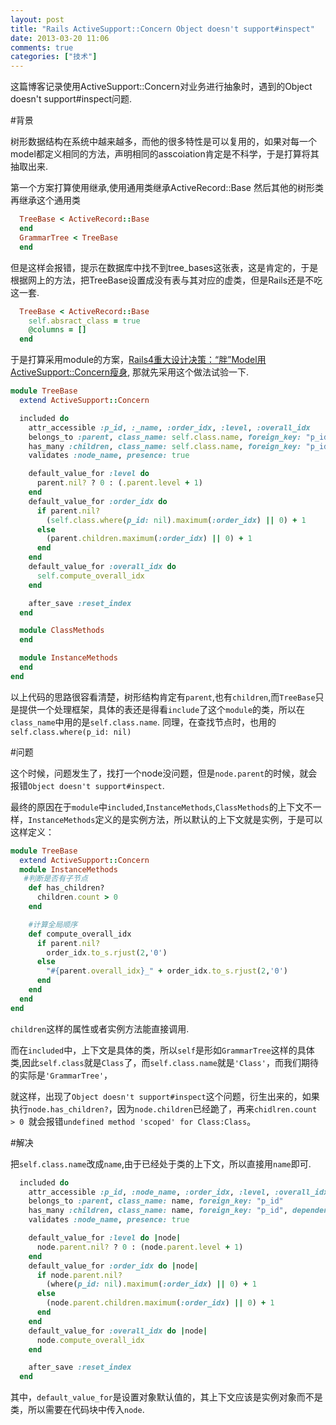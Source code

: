 ```yaml
---
layout: post
title: "Rails ActiveSupport::Concern Object doesn't support#inspect"
date: 2013-03-20 11:06
comments: true
categories: ["技术"]
---
```

这篇博客记录使用ActiveSupport::Concern对业务进行抽象时，遇到的Object doesn't support#inspect问题.

#背景

树形数据结构在系统中越来越多，而他的很多特性是可以复用的，如果对每一个model都定义相同的方法，声明相同的asscoiation肯定是不科学，于是打算将其抽取出来.

第一个方案打算使用继承,使用通用类继承ActiveRecord::Base 然后其他的树形类再继承这个通用类

```ruby
  TreeBase < ActiveRecord::Base
  end
  GrammarTree < TreeBase
  end
```

但是这样会报错，提示在数据库中找不到tree_bases这张表，这是肯定的，于是根据网上的方法，把TreeBase设置成没有表与其对应的虚类，但是Rails还是不吃这一套.

```ruby
  TreeBase < ActiveRecord::Base
    self.absract_class = true
    @columns = []
  end
```

于是打算采用module的方案，[Rails4重大设计决策：“胖”Model用ActiveSupport::Concern瘦身](http://ruby-china.org/topics/7709), 那就先采用这个做法试验一下.

```ruby
module TreeBase
  extend ActiveSupport::Concern

  included do
    attr_accessible :p_id, :_name, :order_idx, :level, :overall_idx
    belongs_to :parent, class_name: self.class.name, foreign_key: "p_id"
    has_many :children, class_name: self.class.name, foreign_key: "p_id", dependent: :restrict, order: :order_idx
    validates :node_name, presence: true

    default_value_for :level do
      parent.nil? ? 0 : (.parent.level + 1)
    end
    default_value_for :order_idx do
      if parent.nil?
        (self.class.where(p_id: nil).maximum(:order_idx) || 0) + 1
      else
        (parent.children.maximum(:order_idx) || 0) + 1
      end
    end
    default_value_for :overall_idx do
      self.compute_overall_idx
    end

    after_save :reset_index
  end

  module ClassMethods
  end

  module InstanceMethods
  end
end
```

以上代码的思路很容看清楚，树形结构肯定有`parent`,也有`children`,而`TreeBase`只是提供一个处理框架，具体的表还是得看`include`了这个`module`的类，所以在`class_name`中用的是`self.class.name`.
同理，在查找节点时，也用的`self.class.where(p_id: nil)`

#问题

这个时候，问题发生了，找打一个node没问题，但是`node.parent`的时候，就会报错`Object doesn't support#inspect`.

最终的原因在于`module`中`included`,`InstanceMethods`,`ClassMethods`的上下文不一样，`InstanceMethods`定义的是实例方法，所以默认的上下文就是实例，于是可以这样定义：

```ruby
module TreeBase
  extend ActiveSupport::Concern
  module InstanceMethods
   #判断是否有子节点
    def has_children?
      children.count > 0
    end

    #计算全局顺序
    def compute_overall_idx
      if parent.nil?
        order_idx.to_s.rjust(2,'0')
      else
        "#{parent.overall_idx}_" + order_idx.to_s.rjust(2,'0')
      end
    end
  end
end
```

`children`这样的属性或者实例方法能直接调用.

而在`included`中，上下文是具体的类，所以`self`是形如`GrammarTree`这样的具体类,因此`self.class`就是`Class`了，而`self.class.name`就是`'Class'`，而我们期待的实际是`'GrammarTree'`，

就这样，出现了`Object doesn't support#inspect`这个问题，衍生出来的，如果执行`node.has_children?`，因为`node.children`已经跪了，再来`chidlren.count > 0 `就会报错`undefined method 'scoped' for Class:Class`。

#解决

把`self.class.name`改成`name`,由于已经处于类的上下文，所以直接用`name`即可.

```ruby
  included do
    attr_accessible :p_id, :node_name, :order_idx, :level, :overall_idx
    belongs_to :parent, class_name: name, foreign_key: "p_id"
    has_many :children, class_name: name, foreign_key: "p_id", dependent: :restrict, order: :order_idx
    validates :node_name, presence: true

    default_value_for :level do |node|
      node.parent.nil? ? 0 : (node.parent.level + 1)
    end
    default_value_for :order_idx do |node|
      if node.parent.nil?
        (where(p_id: nil).maximum(:order_idx) || 0) + 1
      else
        (node.parent.children.maximum(:order_idx) || 0) + 1
      end
    end
    default_value_for :overall_idx do |node|
      node.compute_overall_idx
    end

    after_save :reset_index
  end
```

  其中，`default_value_for`是设置对象默认值的，其上下文应该是实例对象而不是类，所以需要在代码块中传入`node`.
